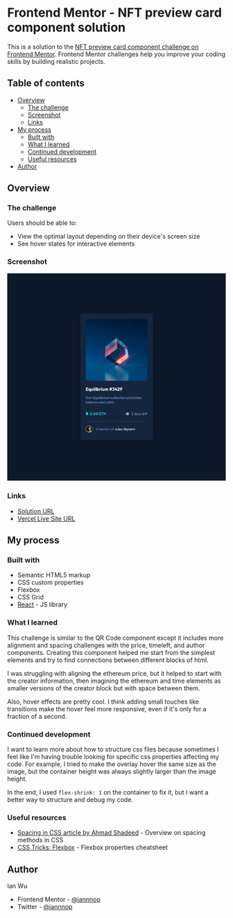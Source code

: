 # Frontend Mentor - NFT preview card component solution

This is a solution to the [NFT preview card component challenge on Frontend Mentor](https://www.frontendmentor.io/challenges/nft-preview-card-component-SbdUL_w0U). Frontend Mentor challenges help you improve your coding skills by building realistic projects. 

## Table of contents

- [Overview](#overview)
  - [The challenge](#the-challenge)
  - [Screenshot](#screenshot)
  - [Links](#links)
- [My process](#my-process)
  - [Built with](#built-with)
  - [What I learned](#what-i-learned)
  - [Continued development](#continued-development)
  - [Useful resources](#useful-resources)
- [Author](#author)

## Overview

### The challenge

Users should be able to:

- View the optimal layout depending on their device's screen size
- See hover states for interactive elements

### Screenshot

![screenshot](./nft-preview-component.png)

### Links

- [Solution URL](https://your-solution-url.com)
- [Vercel Live Site URL](https://your-live-site-url.com)

## My process

### Built with

- Semantic HTML5 markup
- CSS custom properties
- Flexbox
- CSS Grid
- [React](https://reactjs.org/) - JS library

### What I learned

This challenge is similar to the QR Code component except it includes more alignment and spacing challenges with the price, timeleft, and author components. Creating this component helped me start from the simplest elements and try to find connections between different blocks of html.

I was struggling with aligning the ethereum price, but it helped to start with the creator information, then imagining the ethereum and time elements as smaller versions of the creator block but with space between them.

Also, hover effects are pretty cool. I think adding small touches like transitions make the hover feel more responsive, even if it's only for a fraction of a second.


### Continued development

I want to learn more about how to structure css files because sometimes I feel like I'm having trouble looking for specific css properties affecting my code. For example, I tried to make the overlay hover the same size as the image, but the container height was always slightly larger than the image height.

In the end, I used `flex-shrink: 1` on the container to fix it, but I want a better way to structure and debug my code.

### Useful resources

- [Spacing in CSS article by Ahmad Shadeed](https://ishadeed.com/article/spacing-in-css/) - Overview on spacing methods in CSS
- [CSS Tricks: Flexbox](https://css-tricks.com/snippets/css/a-guide-to-flexbox/) - Flexbox properties cheatsheet

## Author
Ian Wu

- Frontend Mentor - [@iannnop](https://www.frontendmentor.io/profile/iannnop)
- Twitter - [@iannnop](https://www.twitter.com/iannnop)